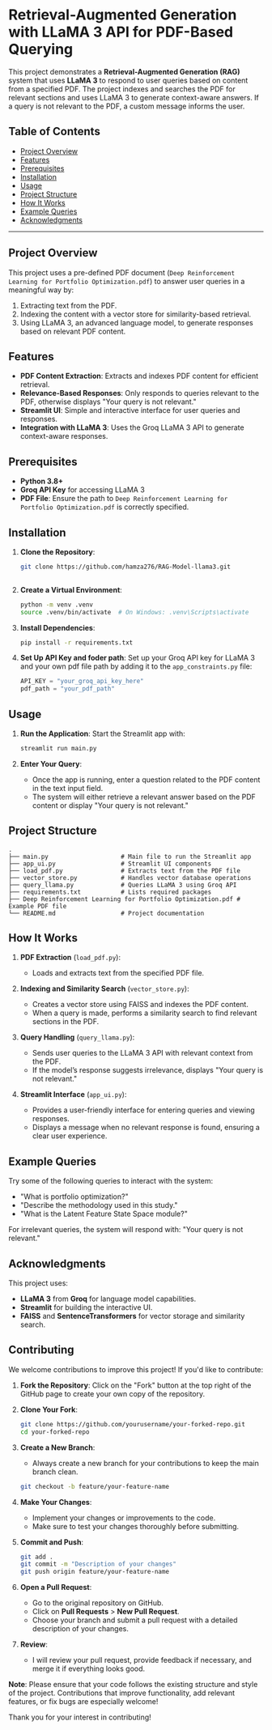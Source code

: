 # Retrieval-Augmented Generation with LLaMA 3 API for PDF-Based Querying

This project demonstrates a **Retrieval-Augmented Generation (RAG)** system that uses **LLaMA 3** to respond to user queries based on content from a specified PDF. The project indexes and searches the PDF for relevant sections and uses LLaMA 3 to generate context-aware answers. If a query is not relevant to the PDF, a custom message informs the user.

## Table of Contents
- [Project Overview](#project-overview)
- [Features](#features)
- [Prerequisites](#prerequisites)
- [Installation](#installation)
- [Usage](#usage)
- [Project Structure](#project-structure)
- [How It Works](#how-it-works)
- [Example Queries](#example-queries)
- [Acknowledgments](#acknowledgments)

---

## Project Overview

This project uses a pre-defined PDF document (`Deep Reinforcement Learning for Portfolio Optimization.pdf`) to answer user queries in a meaningful way by:
1. Extracting text from the PDF.
2. Indexing the content with a vector store for similarity-based retrieval.
3. Using LLaMA 3, an advanced language model, to generate responses based on relevant PDF content.

## Features

- **PDF Content Extraction**: Extracts and indexes PDF content for efficient retrieval.
- **Relevance-Based Responses**: Only responds to queries relevant to the PDF, otherwise displays "Your query is not relevant."
- **Streamlit UI**: Simple and interactive interface for user queries and responses.
- **Integration with LLaMA 3**: Uses the Groq LLaMA 3 API to generate context-aware responses.

## Prerequisites

- **Python 3.8+**
- **Groq API Key** for accessing LLaMA 3
- **PDF File**: Ensure the path to `Deep Reinforcement Learning for Portfolio Optimization.pdf` is correctly specified.

## Installation

1. **Clone the Repository**:
   ```bash
   git clone https://github.com/hamza276/RAG-Model-llama3.git
  
   ```

2. **Create a Virtual Environment**:
   ```bash
   python -m venv .venv
   source .venv/bin/activate  # On Windows: .venv\Scripts\activate
   ```

3. **Install Dependencies**:
   ```bash
   pip install -r requirements.txt
   ```

4. **Set Up API Key and foder path**:
   Set up your Groq API key for LLaMA 3 and your own pdf file path by adding it to the `app_constraints.py` file:
   ```python
   API_KEY = "your_groq_api_key_here"
   pdf_path = "your_pdf_path"
   ```

## Usage

1. **Run the Application**:
   Start the Streamlit app with:
   ```bash
   streamlit run main.py
   ```

2. **Enter Your Query**:
   - Once the app is running, enter a question related to the PDF content in the text input field.
   - The system will either retrieve a relevant answer based on the PDF content or display "Your query is not relevant."

## Project Structure

```plaintext
.
├── main.py                    # Main file to run the Streamlit app
├── app_ui.py                  # Streamlit UI components
├── load_pdf.py                # Extracts text from the PDF file
├── vector_store.py            # Handles vector database operations
├── query_llama.py             # Queries LLaMA 3 using Groq API
├── requirements.txt           # Lists required packages
├── Deep Reinforcement Learning for Portfolio Optimization.pdf # Example PDF file
└── README.md                  # Project documentation
```

## How It Works

1. **PDF Extraction** (`load_pdf.py`):
   - Loads and extracts text from the specified PDF file.

2. **Indexing and Similarity Search** (`vector_store.py`):
   - Creates a vector store using FAISS and indexes the PDF content.
   - When a query is made, performs a similarity search to find relevant sections in the PDF.

3. **Query Handling** (`query_llama.py`):
   - Sends user queries to the LLaMA 3 API with relevant context from the PDF.
   - If the model’s response suggests irrelevance, displays "Your query is not relevant."

4. **Streamlit Interface** (`app_ui.py`):
   - Provides a user-friendly interface for entering queries and viewing responses.
   - Displays a message when no relevant response is found, ensuring a clear user experience.

## Example Queries

Try some of the following queries to interact with the system:
- "What is portfolio optimization?"
- "Describe the methodology used in this study."
- "What is the Latent Feature State Space module?"

For irrelevant queries, the system will respond with: "Your query is not relevant."

## Acknowledgments

This project uses:
- **LLaMA 3** from **Groq** for language model capabilities.
- **Streamlit** for building the interactive UI.
- **FAISS** and **SentenceTransformers** for vector storage and similarity search.

## Contributing

We welcome contributions to improve this project! If you'd like to contribute:

1. **Fork the Repository**: Click on the "Fork" button at the top right of the GitHub page to create your own copy of the repository.

2. **Clone Your Fork**:
   ```bash
   git clone https://github.com/yourusername/your-forked-repo.git
   cd your-forked-repo
   ```

3. **Create a New Branch**:
   - Always create a new branch for your contributions to keep the main branch clean.
   ```bash
   git checkout -b feature/your-feature-name
   ```

4. **Make Your Changes**:
   - Implement your changes or improvements to the code.
   - Make sure to test your changes thoroughly before submitting.

5. **Commit and Push**:
   ```bash
   git add .
   git commit -m "Description of your changes"
   git push origin feature/your-feature-name
   ```

6. **Open a Pull Request**:
   - Go to the original repository on GitHub.
   - Click on **Pull Requests** > **New Pull Request**.
   - Choose your branch and submit a pull request with a detailed description of your changes.

7. **Review**:
   - I will review your pull request, provide feedback if necessary, and merge it if everything looks good.

**Note**: Please ensure that your code follows the existing structure and style of the project. Contributions that improve functionality, add relevant features, or fix bugs are especially welcome!

Thank you for your interest in contributing!

